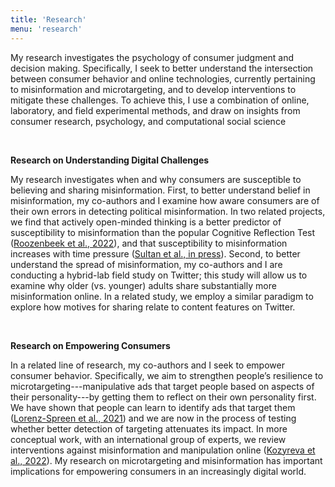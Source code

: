 ```yaml
---
title: 'Research'
menu: 'research'
---
```


My research investigates the psychology of consumer judgment and decision making. Specifically, I seek to better understand the intersection between consumer behavior and online technologies, currently pertaining to misinformation and microtargeting, and to develop interventions to mitigate these challenges. To achieve this, I use a combination of online, laboratory, and field experimental methods, and draw on insights from consumer research, psychology, and computational social science

<br>

**Research on Understanding Digital Challenges**

My research investigates when and why consumers are susceptible to believing and sharing misinformation. First, to better understand belief in misinformation, my co-authors and I examine how aware consumers are of their own errors in detecting political misinformation. In two related projects, we find that actively open-minded thinking is a better predictor of susceptibility to misinformation than the popular Cognitive Reflection Test ([Roozenbeek et al., 2022](http://journal.sjdm.org/22/220228/jdm220228.pdf)), and that susceptibility to misinformation increases with time pressure ([Sultan et al., in press](https://psyarxiv.com/brn5s/)). Second, to better understand the spread of misinformation, my co-authors and I are conducting a hybrid-lab field study on Twitter; this study will allow us to examine why older (vs. younger) adults share substantially more misinformation online. In a related study, we employ a similar paradigm to explore how motives for sharing relate to content features on Twitter.

<br>

**Research on Empowering Consumers**

In a related line of research, my co-authors and I seek to empower consumer behavior. Specifically, we aim to strengthen people’s resilience to microtargeting---manipulative ads that target people based on aspects of their personality---by getting them to reflect on their own personality first. We have shown that people can learn to identify ads that target them ([Lorenz-Spreen et al., 2021](https://doi.org/10.1038/s41598-021-94796-z)) and we are now in the process of testing whether better detection of targeting attenuates its impact. In more conceptual work, with an international group of experts, we review interventions against misinformation and manipulation online ([Kozyreva et al., 2022](https://psyarxiv.com/x8ejt)). My research on microtargeting and misinformation has important implications for empowering consumers in an increasingly digital world.
